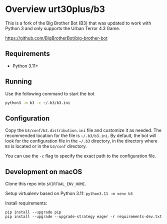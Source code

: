 # Overview urt30plus/b3

This is a fork of the Big Brother Bot (B3) that was updated to work with
Python 3 and only supports the Urban Terror 4.3 Game.

<https://github.com/BigBrotherBot/big-brother-bot>

## Requirements

* Python 3.11+

## Running

Use the following command to start the bot

```bash
python3 -m b3 -c ~/.b3/b3.ini
```

## Configuration

Copy the `b3/conf/b3.distribution.ini` file and customize it as needed. The
recommended location for the file is `~/.b3/b3.ini`. By default, the bot will
look for the configuration file in the `~/.b3` directory, in the directory
where `B3` is located or in the `b3/conf` directory.

You can use the `-c` flag to specify the exact path to the configuration file.

## Development on macOS

Clone this repo into `$VIRTUAL_ENV_HOME`.

Setup virtualenv based on Python 3.11: `python3.11 -m venv b3`

Install requirements:

```shell
pip install --upgrade pip
pip install --upgrade --upgrade-strategy eager -r requirements-dev.txt
```
